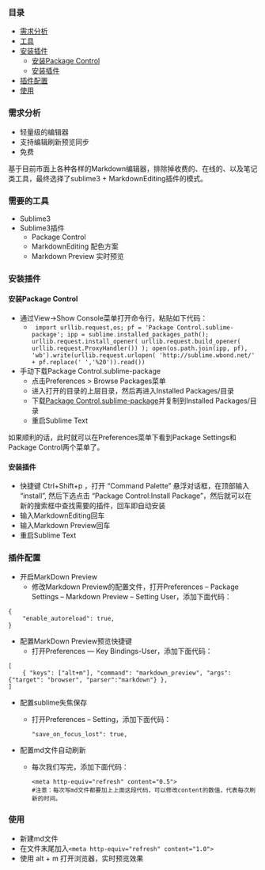 ### 目录
- [需求分析](#1)
- [工具](#2)
- [安装插件](#3)
    - [安装Package Control](#4)
    - [安装插件](#5)
- [插件配置](#6)
- [使用](#7)


<span id = "1"></span>
### 需求分析
- 轻量级的编辑器
- 支持编辑刷新预览同步
- 免费

基于目前市面上各种各样的Markdown编辑器，排除掉收费的、在线的、以及笔记类工具，最终选择了sublime3 + MarkdownEditing插件的模式。

<span id = "2"></span>
### 需要的工具
- Sublime3
- Sublime3插件
    - Package Control
    - MarkdownEditing 配色方案
    - Markdown Preview 实时预览

<span id = "3"></span>
### 安装插件
<span id = "4"></span>
#### 安装Package Control
- 通过View->Show Console菜单打开命令行，粘贴如下代码：
    - ``` import urllib.request,os; pf = 'Package Control.sublime-package'; ipp = sublime.installed_packages_path(); urllib.request.install_opener( urllib.request.build_opener( urllib.request.ProxyHandler()) ); open(os.path.join(ipp, pf), 'wb').write(urllib.request.urlopen( 'http://sublime.wbond.net/' + pf.replace(' ','%20')).read())``` 
- 手动下载Package Control.sublime-package
    - 点击Preferences > Browse Packages菜单
    - 进入打开的目录的上层目录，然后再进入Installed Packages/目录
    - 下载[Package Control.sublime-package](https://packagecontrol.io/Package%20Control.sublime-package)并复制到Installed Packages/目录
    - 重启Sublime Text

如果顺利的话，此时就可以在Preferences菜单下看到Package Settings和Package Control两个菜单了。

<span id = "5"></span>
#### 安装插件
- 快捷键 Ctrl+Shift+p ，打开 “Command Palette” 悬浮对话框，在顶部输入 “install”, 然后下选点击 “Package Control:Install Package”，然后就可以在新的搜索框中查找需要的插件，回车即自动安装
- 输入MarkdownEditing回车
- 输入Markdown Preview回车
- 重启Sublime Text

<span id = "6"></span>
### 插件配置
- 开启MarkDown Preview
    - 修改Markdown Preview的配置文件，打开Preferences – Package Settings – Markdown Preview – Setting User，添加下面代码：
``` 
{
    "enable_autoreload": true,
} 
```

- 配置MarkDown Preview预览快捷键
    - 打开Preferences — Key Bindings-User，添加下面代码：
```
[
    { "keys": ["alt+m"], "command": "markdown_preview", "args": {"target": "browser", "parser":"markdown"} },
]
```

- 配置sublime失焦保存
    - 打开Preferences – Setting，添加下面代码：

        ```"save_on_focus_lost": true,```

- 配置md文件自动刷新
    - 每次我们写完，添加下面代码：

        ```
        <meta http-equiv="refresh" content="0.5">
        #注意：每次写md文件都要加上上面这段代码，可以修改content的数值，代表每次刷新的时间。
        ```

<span id = "7"></span>
### 使用
- 新建md文件
- 在文件末尾加入``` <meta http-equiv="refresh" content="1.0"> ```
- 使用 alt + m 打开浏览器，实时预览效果


<meta http-equiv="refresh" content="1.0">
